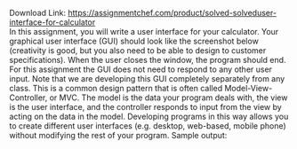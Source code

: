 Download Link: https://assignmentchef.com/product/solved-solveduser-interface-for-calculator
<br>
In this assignment, you will write a user interface for your calculator. Your graphical user interface (GUI) should look like the screenshot below (creativity is good, but you also need to be able to design to customer specifications). When the user closes the window, the program should end. For this assignment the GUI does not need to respond to any other user input. Note that we are developing this GUI completely separately from any class. This is a common design pattern that is often called Model-View-Controller, or MVC. The model is the data your program deals with, the view is the user interface, and the controller responds to input from the view by acting on the data in the model. Developing programs in this way allows you to create different user interfaces (e.g. desktop, web-based, mobile phone) without modifying the rest of your program. Sample output: